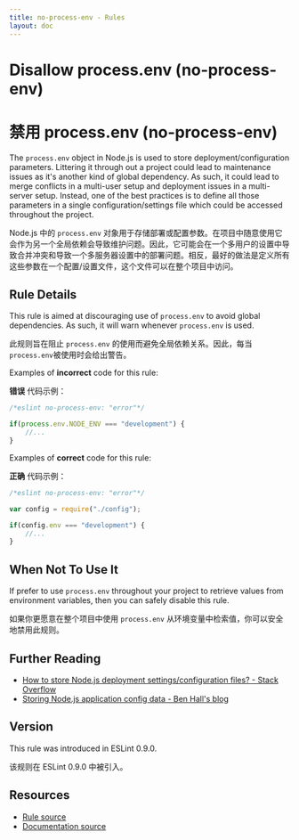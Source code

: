 ```yaml
---
title: no-process-env - Rules
layout: doc
---
```

<!-- Note: No pull requests accepted for this file. See README.md in the root directory for details. -->

# Disallow process.env (no-process-env)

# 禁用 process.env (no-process-env)

The `process.env` object in Node.js is used to store deployment/configuration parameters. Littering it through out a project could lead to maintenance issues as it's another kind of global dependency. As such, it could lead to merge conflicts in a multi-user setup and deployment issues in a multi-server setup. Instead, one of the best practices is to define all those parameters in a single configuration/settings file which could be accessed throughout the project.

Node.js 中的 `process.env` 对象用于存储部署或配置参数。在项目中随意使用它会作为另一个全局依赖会导致维护问题。因此，它可能会在一个多用户的设置中导致合并冲突和导致一个多服务器设置中的部署问题。相反，最好的做法是定义所有这些参数在一个配置/设置文件，这个文件可以在整个项目中访问。

## Rule Details

This rule is aimed at discouraging use of `process.env` to avoid global dependencies. As such, it will warn whenever `process.env` is used.

此规则旨在阻止 `process.env` 的使用而避免全局依赖关系。因此，每当 `process.env`被使用时会给出警告。

Examples of **incorrect** code for this rule:

**错误** 代码示例：

```js
/*eslint no-process-env: "error"*/

if(process.env.NODE_ENV === "development") {
    //...
}
```

Examples of **correct** code for this rule:

**正确** 代码示例：

```js
/*eslint no-process-env: "error"*/

var config = require("./config");

if(config.env === "development") {
    //...
}
```

## When Not To Use It

If prefer to use `process.env` throughout your project to retrieve values from environment variables, then you can safely disable this rule.

如果你更愿意在整个项目中使用 `process.env` 从环境变量中检索值，你可以安全地禁用此规则。

## Further Reading

* [How to store Node.js deployment settings/configuration files? - Stack Overflow](http://stackoverflow.com/questions/5869216/how-to-store-node-js-deployment-settings-configuration-files)
* [Storing Node.js application config data - Ben Hall's blog](http://blog.benhall.me.uk/2012/02/storing-application-config-data-in/)

## Version

This rule was introduced in ESLint 0.9.0.

该规则在 ESLint 0.9.0 中被引入。

## Resources

* [Rule source](https://github.com/eslint/eslint/tree/master/lib/rules/no-process-env.js)
* [Documentation source](https://github.com/eslint/eslint/tree/master/docs/rules/no-process-env.md)

